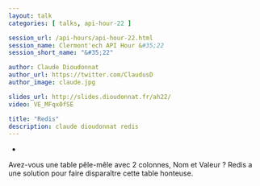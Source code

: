 ```yaml
---
layout: talk
categories: [ talks, api-hour-22 ]

session_url: /api-hours/api-hour-22.html
session_name: Clermont'ech API Hour &#35;22
session_short_name: "&#35;22"

author: Claude Dioudonnat
author_url: https://twitter.com/ClaudusD
author_image: claude.jpg

slides_url: http://slides.dioudonnat.fr/ah22/
video: VE_MFqx0fSE

title: "Redis"
description: claude dioudonnat redis
---
```

-

Avez-vous une table pêle-mêle avec 2 colonnes, Nom et Valeur ? Redis a une solution pour faire disparaître cette table honteuse.
